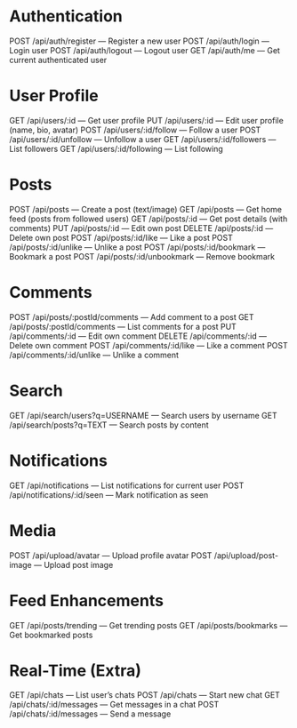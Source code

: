 # Authentication
POST   /api/auth/register — Register a new user
POST   /api/auth/login — Login user
POST   /api/auth/logout — Logout user
GET    /api/auth/me — Get current authenticated user
# User Profile
GET    /api/users/:id — Get user profile
PUT    /api/users/:id — Edit user profile (name, bio, avatar)
POST   /api/users/:id/follow — Follow a user
POST   /api/users/:id/unfollow — Unfollow a user
GET    /api/users/:id/followers — List followers
GET    /api/users/:id/following — List following
# Posts
POST   /api/posts — Create a post (text/image)
GET    /api/posts — Get home feed (posts from followed users)
GET    /api/posts/:id — Get post details (with comments)
PUT    /api/posts/:id — Edit own post
DELETE /api/posts/:id — Delete own post
POST   /api/posts/:id/like — Like a post
POST   /api/posts/:id/unlike — Unlike a post
POST   /api/posts/:id/bookmark — Bookmark a post
POST   /api/posts/:id/unbookmark — Remove bookmark
# Comments
POST   /api/posts/:postId/comments — Add comment to a post
GET    /api/posts/:postId/comments — List comments for a post
PUT    /api/comments/:id — Edit own comment
DELETE /api/comments/:id — Delete own comment
POST   /api/comments/:id/like — Like a comment
POST   /api/comments/:id/unlike — Unlike a comment
# Search
GET    /api/search/users?q=USERNAME — Search users by username
GET    /api/search/posts?q=TEXT — Search posts by content
# Notifications
GET    /api/notifications — List notifications for current user
POST   /api/notifications/:id/seen — Mark notification as seen
# Media
POST   /api/upload/avatar — Upload profile avatar
POST   /api/upload/post-image — Upload post image
# Feed Enhancements
GET    /api/posts/trending — Get trending posts
GET    /api/posts/bookmarks — Get bookmarked posts
# Real-Time (Extra)
GET    /api/chats — List user’s chats
POST   /api/chats — Start new chat
GET    /api/chats/:id/messages — Get messages in a chat
POST   /api/chats/:id/messages — Send a message